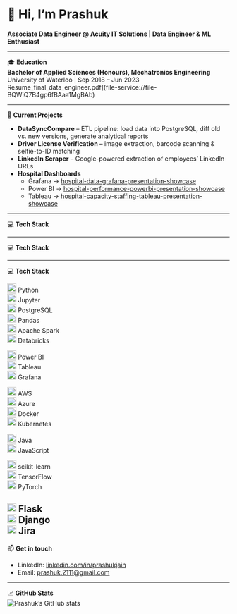 # 👋 Hi, I’m Prashuk  
**Associate Data Engineer @ Acuity IT Solutions | Data Engineer & ML Enthusiast**

---

🎓 **Education**  
**Bachelor of Applied Sciences (Honours), Mechatronics Engineering**  
University of Waterloo | Sep 2018 – Jun 2023 Resume_final_data_engineer.pdf](file-service://file-BQWiQ7B4gp6fBAaa1MgBAb)

---

🔭 **Current Projects**  
- **DataSyncCompare** – ETL pipeline: load data into PostgreSQL, diff old vs. new versions, generate analytical reports  
- **Driver License Verification** – image extraction, barcode scanning & selfie-to-ID matching  
- **LinkedIn Scraper** – Google-powered extraction of employees’ LinkedIn URLs  
- **Hospital Dashboards**  
  - Grafana → [hospital-data-grafana-presentation-showcase](https://github.com/Prashuk2111/hospital-data-grafana-presentation-showcase)  
  - Power BI → [hospital-performance-powerbi-presentation-showcase](https://github.com/Prashuk2111/hospital-performance-powerbi-presentation-showcase)  
  - Tableau → [hospital-capacity-staffing-tableau-presentation-showcase](https://github.com/Prashuk2111/hospital-capacity-staffing-tableau-presentation-showcase)

---

💻 **Tech Stack**  

---

💻 **Tech Stack**


---

💻 **Tech Stack**

<img src="https://cdn.simpleicons.org/python"       width="20" height="20" alt="Python" />       Python  
<img src="https://cdn.simpleicons.org/jupyter"      width="20" height="20" alt="Jupyter" />      Jupyter  
<img src="https://cdn.simpleicons.org/postgresql"   width="20" height="20" alt="PostgreSQL" />   PostgreSQL  
<img src="https://cdn.simpleicons.org/pandas"       width="20" height="20" alt="Pandas" />       Pandas  
<img src="https://cdn.simpleicons.org/apache-spark" width="20" height="20" alt="Apache Spark" /> Apache Spark  
<img src="https://cdn.simpleicons.org/databricks"   width="20" height="20" alt="Databricks" />   Databricks  

<img src="https://cdn.simpleicons.org/microsoftpowerbi" width="20" height="20" alt="Power BI" />   Power BI  
<img src="https://cdn.simpleicons.org/tableau"         width="20" height="20" alt="Tableau" />    Tableau  
<img src="https://cdn.simpleicons.org/grafana"         width="20" height="20" alt="Grafana" />    Grafana  

<img src="https://cdn.simpleicons.org/amazonaws"      width="20" height="20" alt="AWS" />        AWS  
<img src="https://cdn.simpleicons.org/microsoftazure" width="20" height="20" alt="Azure" />      Azure  
<img src="https://cdn.simpleicons.org/docker"         width="20" height="20" alt="Docker" />     Docker  
<img src="https://cdn.simpleicons.org/kubernetes"     width="20" height="20" alt="Kubernetes" /> Kubernetes  

<img src="https://cdn.simpleicons.org/java"           width="20" height="20" alt="Java" />       Java  
<img src="https://cdn.simpleicons.org/javascript"     width="20" height="20" alt="JavaScript" /> JavaScript  

<img src="https://cdn.simpleicons.org/scikitlearn"    width="20" height="20" alt="scikit-learn" /> scikit-learn  
<img src="https://cdn.simpleicons.org/tensorflow"     width="20" height="20" alt="TensorFlow" />  TensorFlow  
<img src="https://cdn.simpleicons.org/pytorch"        width="20" height="20" alt="PyTorch" />     PyTorch  

<img src="https://cdn.simpleicons.org/flask"          width="20" height="20" alt="Flask" />       Flask  
<img src="https://cdn.simpleicons.org/django"         width="20" height="20" alt="Django" />      Django  
<img src="https://cdn.simpleicons.org/jira"           width="20" height="20" alt="Jira" />        Jira  
---

📫 **Get in touch**  
- LinkedIn: [linkedin.com/in/prashukjain](https://www.linkedin.com/in/prashukjain)  
- Email: prashuk.2111@gmail.com  

---

📈 **GitHub Stats**  
![Prashuk’s GitHub stats](https://github-readme-stats.vercel.app/api?username=Prashuk2111&show_icons=true&theme=radical)
